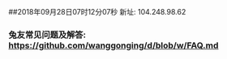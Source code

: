 ##2018年09月28日07时12分07秒 新址: 104.248.98.62
### 兔友常见问题及解答: https://github.com/wanggonging/d/blob/w/FAQ.md
